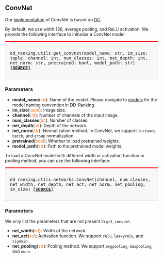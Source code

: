 ## ConvNet

Our [implementation](https://github.com/NUS-HPC-AI-Lab/DD-Ranking/blob/main/dd_ranking/utils/networks.py) of ConvNet is based on [DC](https://github.com/VICO-UoE/DatasetCondensation). 

By default, we use width 128, average pooling, and ReLU activation. We provide the following interface to initialize a ConvNet model:

<div style="background-color:#F7F7F7; padding:15px; border:1px solid #E0E0E0; border-top:3px solid #FF0000; font-family:monospace; font-size:14px;">

dd_ranking.utils.get_convnet(model_name: str, 
im_size: tuple, channel: int, num_classes: int, net_depth: int, net_norm: str, pretrained: bool, model_path: str)
[**[SOURCE]**](https://github.com/NUS-HPC-AI-Lab/DD-Ranking/blob/main/dd_ranking/utils/model.py)
</div>

### Parameters

- **model_name**(<span style="color:#FF6B00;">str</span>): Name of the model. Please navigate to [models](models/overview.md) for the model naming convention in DD-Ranking.
- **im_size**(<span style="color:#FF6B00;">tuple</span>): Image size.
- **channel**(<span style="color:#FF6B00;">int</span>): Number of channels of the input image.
- **num_classes**(<span style="color:#FF6B00;">int</span>): Number of classes.
- **net_depth**(<span style="color:#FF6B00;">int</span>): Depth of the network.
- **net_norm**(<span style="color:#FF6B00;">str</span>): Normalization method. In ConvNet, we support `instance`, `batch`, and `group` normalization.
- **pretrained**(<span style="color:#FF6B00;">bool</span>): Whether to load pretrained weights.
- **model_path**(<span style="color:#FF6B00;">str</span>): Path to the pretrained model weights.

To load a ConvNet model with different width or activation function or pooling method, you can use the following interface:

<div style="background-color:#F7F7F7; padding:15px; border:1px solid #E0E0E0; border-top:3px solid #FF0000; font-family:monospace; font-size:14px;">

dd_ranking.utils.networks.ConvNet(channel, num_classes, net_width, net_depth, net_act, net_norm, net_pooling, im_size)
[**[SOURCE]**](https://github.com/NUS-HPC-AI-Lab/DD-Ranking/blob/main/dd_ranking/utils/networks.py)
</div>

### Parameters
We only list the parameters that are not present in `get_convnet`.
- **net_width**(<span style="color:#FF6B00;">int</span>): Width of the network.
- **net_act**(<span style="color:#FF6B00;">str</span>): Activation function. We support `relu`, `leakyrelu`, and `sigmoid`.
- **net_pooling**(<span style="color:#FF6B00;">str</span>): Pooling method. We support `avgpooling`, `maxpooling`, and `none`.

